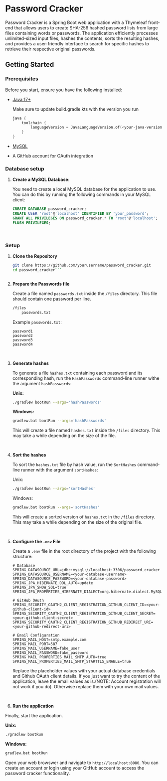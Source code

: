 # Password Cracker

Password Cracker is a Spring Boot web application with a Thymeleaf front-end that allows users to create SHA-256 hashed password lists from large files containing words or passwords. The application efficiently processes unlimited-sized input files, hashes the contents, sorts the resulting hashes, and provides a user-friendly interface to search for specific hashes to retrieve their respective original passwords.

## Getting Started

### Prerequisites

Before you start, ensure you have the following installed:

- [Java 17+](https://www.oracle.com/java/technologies/javase-jdk17-downloads.html)
  
  Make sure to update build.gradle.kts with the version you run
  ```kotlin
  java {
	  toolchain {
		  languageVersion = JavaLanguageVersion.of(<your-java-version>)
	  }
  }
  ```
  
- [MySQL](https://dev.mysql.com/downloads/mysql/)
- A GitHub account for OAuth integration

### Database setup

1. **Create a MySQL Database**:

   You need to create a local MySQL database for the application to use. You can do this by running the following commands in your MySQL client:

   ```sql
   CREATE DATABASE password_cracker;
   CREATE USER 'root'@'localhost' IDENTIFIED BY 'your_password';
   GRANT ALL PRIVILEGES ON password_cracker.* TO 'root'@'localhost';
   FLUSH PRIVILEGES;
   ```
<br>

### Setup

1. **Clone the Repository**

   ```bash
   git clone https://github.com/yourusername/password_cracker.git
   cd password_cracker```

   

2. **Prepare the Passwords file**
   
   Create a file named `passwords.txt` inside the `/files` directory. This file should contain one password per line.
   ```bash
   /files
       passwords.txt
   ```

   Example `passwords.txt`:
   ```
   password1
   password2
   password3
   password4
   ``` 

   <br>

3. **Generate hashes**

   To generate a file `hashes.txt` containing each password and its corresponding hash, run the `HashPasswords` command-line runner withe the argument `hashPasswords`:
   
   **Unix:**
   ```bash
   ./gradlew bootRun --args='hashPasswords'
   ```
   **Windows:**
   ```bash
   gradlew.bat bootRun --args='hashPasswords'
   ``` 
   This will create a file named `hashes.txt` inside the `/files` directory. This may take a while depending on the size of the file.  

   <br>

4. **Sort the hashes**

   To sort the `hashes.txt` file by hash value, run the `SortHashes` command-line runner with the argument `sortHashes`:
   
   Unix:
    ```bash
    ./gradlew bootRun --args='sortHashes'
    ```
    Windows:
   ```bash
   gradlew.bat bootRun --args='sortHashes'
   ``` 
   

    This will create a sorted version of `hashes.txt` in the `/files` directory. This may take a while depending on the size of the original file. 

   <br>

5. **Configure the `.env` File**

   Create a `.env` file in the root directory of the project with the following structure:
    ```
    # Database
    SPRING_DATASOURCE_URL=jdbc:mysql://localhost:3306/password_cracker
    SPRING_DATASOURCE_USERNAME=<your-database-username>
    SPRING_DATASOURCE_PASSWORD=<your-database-password>
    SPRING_JPA_HIBERNATE_DDL_AUTO=update
    SPRING_JPA_SHOW_SQL=true
    SPRING_JPA_PROPERTIES_HIBERNATE_DIALECT=org.hibernate.dialect.MySQL8Dialect

    # GitHub OAuth
    SPRING_SECURITY_OAUTH2_CLIENT_REGISTRATION_GITHUB_CLIENT_ID=<your-github-client-id>
    SPRING_SECURITY_OAUTH2_CLIENT_REGISTRATION_GITHUB_CLIENT_SECRET=<your-github-client-secret>
    SPRING_SECURITY_OAUTH2_CLIENT_REGISTRATION_GITHUB_REDIRECT_URI=<your-github-redirect-uri>

    # Email Configuration
    SPRING_MAIL_HOST=smtp.example.com
    SPRING_MAIL_PORT=587
    SPRING_MAIL_USERNAME=fake_user
    SPRING_MAIL_PASSWORD=fake_password
    SPRING_MAIL_PROPERTIES_MAIL_SMTP_AUTH=true
    SPRING_MAIL_PROPERTIES_MAIL_SMTP_STARTTLS_ENABLE=true
    ```
    Replace the placeholder values with your actual database credentials and Github OAuth client details. If you just want to try the content of the application, leave the email values as is.(NOTE: Account registration will not work if you do).
    Otherwise replace them with your own mail values.

   <br>

7.  **Run the application**

   Finally, start the application.
   
   **Unix:**
   ```bash
   ./gradlew bootRun
   ```
   **Windows:**
   ```bash
   gradlew.bat bootRun
   ``` 
    
   Open your web browswer and navigate to `http://localhost:8080`. You can create an account or login using your GitHub account to access the password cracker functionality.

  

  


     
